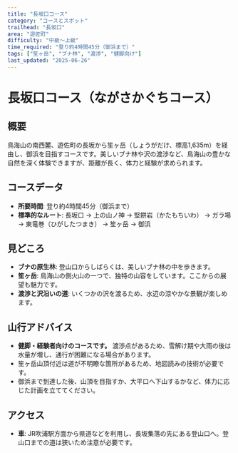 ```yaml
---
title: "長坂口コース"
category: "コースとスポット"
trailhead: "長坂口"
area: "遊佐町"
difficulty: "中級〜上級"
time_required: "登り約4時間45分（御浜まで）"
tags: ["笙ヶ岳", "ブナ林", "渡渉", "健脚向け"]
last_updated: "2025-06-26"
---
```


# 長坂口コース（ながさかぐちコース）

## 概要
鳥海山の南西麓、遊佐町の長坂から笙ヶ岳（しょうがだけ、標高1,635m）を経由し、御浜を目指すコースです。美しいブナ林や沢の渡渉など、鳥海山の豊かな自然を深く体験できますが、距離が長く、体力と経験が求められます。

## コースデータ
- **所要時間**: 登り約4時間45分（御浜まで）
- **標準的なルート**: 長坂口 → 上の山ノ神 → 堅餅岩（かたもちいわ） → ガラ場 → 東竜巻（ひがしたつまき） → 笙ヶ岳 → 御浜

## 見どころ
- **ブナの原生林**: 登山口からしばらくは、美しいブナ林の中を歩きます。
- **笙ヶ岳**: 鳥海山の側火山の一つで、独特の山容をしています。ここからの展望も魅力です。
- **渡渉と沢沿いの道**: いくつかの沢を渡るため、水辺の涼やかな景観が楽しめます。

## 山行アドバイス
- **健脚・経験者向けのコースです。** 渡渉点があるため、雪解け期や大雨の後は水量が増し、通行が困難になる場合があります。
- 笙ヶ岳山頂付近は道が不明瞭な箇所があるため、地図読みの技術が必要です。
- 御浜まで到達した後、山頂を目指すか、大平口へ下山するかなど、体力に応じた計画を立ててください。

## アクセス
- **車**: JR吹浦駅方面から県道などを利用し、長坂集落の先にある登山口へ。登山口までの道は狭いため注意が必要です。